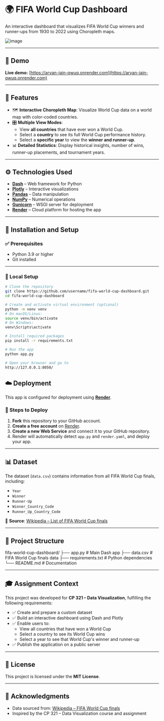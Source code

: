 # 🌍 FIFA World Cup Dashboard

An interactive dashboard that visualizes FIFA World Cup winners and runner-ups from 1930 to 2022 using Choropleth maps.

![image](https://github.com/user-attachments/assets/953b6065-018f-4f45-b813-8fb32703eda9)

---

## 🔗 Demo

**Live demo:** [https://aryan-jain-qwuq.onrender.com](https://aryan-jain-qwuq.onrender.com)

---

## 🎯 Features

- 🗺️ **Interactive Choropleth Map**: Visualize World Cup data on a world map with color-coded countries.
- 🎛️ **Multiple View Modes**:
  - View **all countries** that have ever won a World Cup.
  - Select a **country** to see its full World Cup performance history.
  - Select a **specific year** to view the **winner and runner-up**.
- 📊 **Detailed Statistics**: Display historical insights, number of wins, runner-up placements, and tournament years.

---

## ⚙️ Technologies Used

- **[Dash](https://dash.plotly.com/)** – Web framework for Python
- **[Plotly](https://plotly.com/python/)** – Interactive visualizations
- **[Pandas](https://pandas.pydata.org/)** – Data manipulation
- **[NumPy](https://numpy.org/)** – Numerical operations
- **[Gunicorn](https://gunicorn.org/)** – WSGI server for deployment
- **[Render](https://render.com/)** – Cloud platform for hosting the app

---

## 🚀 Installation and Setup

### ✅ Prerequisites

- Python 3.9 or higher
- Git installed

---

### 🔧 Local Setup

```bash
# Clone the repository
git clone https://github.com/username/fifa-world-cup-dashboard.git
cd fifa-world-cup-dashboard

# Create and activate virtual environment (optional)
python -m venv venv
# On macOS/Linux:
source venv/bin/activate
# On Windows:
venv\Scripts\activate

# Install required packages
pip install -r requirements.txt

# Run the app
python app.py

# Open your browser and go to
http://127.0.0.1:8050/
```
## ☁️ Deployment

This app is configured for deployment using **[Render](https://render.com/)**.

### 🚀 Steps to Deploy

1. **Fork** this repository to your GitHub account.
2. **Create a free account** on [Render](https://render.com/).
3. **Create a new Web Service** and connect it to your GitHub repository.
4. Render will automatically detect `app.py` and `render.yaml`, and deploy your app.

---

## 📊 Dataset

The dataset (`data.csv`) contains information from all FIFA World Cup finals, including:

- `Year`
- `Winner`
- `Runner-Up`
- `Winner_Country_Code`
- `Runner_Up_Country_Code`

📌 **Source**: [Wikipedia – List of FIFA World Cup finals](https://en.wikipedia.org/wiki/List_of_FIFA_World_Cup_finals)

---

## 🧭 Project Structure
fifa-world-cup-dashboard/ ├── app.py # Main Dash app ├── data.csv # FIFA World Cup finals data ├── requirements.txt # Python dependencies  └── README.md # Documentation

---

## 🎓 Assignment Context

This project was developed for **CP 321 – Data Visualization**, fulfilling the following requirements:

- ✅ Create and prepare a custom dataset
- ✅ Build an interactive dashboard using Dash and Plotly
- ✅ Enable users to:
  - View all countries that have won a World Cup
  - Select a country to see its World Cup wins
  - Select a year to see that World Cup's winner and runner-up
- ✅ Publish the application on a public server

---

## 📄 License

This project is licensed under the **MIT License**.

---

## 🙏 Acknowledgments

- Data sourced from: [Wikipedia – FIFA World Cup finals](https://en.wikipedia.org/wiki/List_of_FIFA_World_Cup_finals)
- Inspired by the CP 321 – Data Visualization course and assignment



